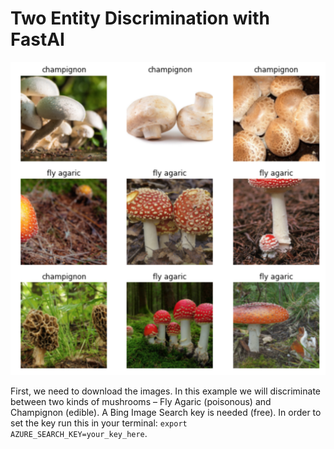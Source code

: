 # Two Entity Discrimination with FastAI

![Data Example](https://github.com/dclipca/dclipca.github.io/raw/master/images/entity-discrimination-data-example.png)

First, we need to download the images. In this example we will discriminate between two kinds of mushrooms – Fly Agaric (poisonous) and Champignon (edible). A Bing Image Search key is needed (free). In order to set the key run this in your terminal: `export AZURE_SEARCH_KEY=your_key_here`.
```
